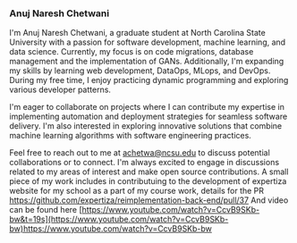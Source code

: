 ### Anuj Naresh Chetwani

I'm Anuj Naresh Chetwani, a graduate student at North Carolina State University with a passion for software development, machine learning, and data science. Currently, my focus is on code migrations, database management and the implementation of GANs. Additionally, I'm expanding my skills by learning web development, DataOps, MLops, and DevOps. During my free time, I enjoy practicing dynamic programming and exploring various developer patterns.

I'm eager to collaborate on projects where I can contribute my expertise in implementing automation and deployment strategies for seamless software delivery. I'm also interested in exploring innovative solutions that combine machine learning algorithms with software engineering practices.

Feel free to reach out to me at achetwa@ncsu.edu to discuss potential collaborations or to connect. I'm always excited to engage in discussions related to my areas of interest and make open source contributions. A small piece of my work includes in contributuing to the development of expertiza website for my school as a part of my course work, details for the PR https://github.com/expertiza/reimplementation-back-end/pull/37 And video can be found here [https://www.youtube.com/watch?v=CcvB9SKb-bw&t=19s](https://www.youtube.com/watch?v=CcvB9SKb-bw)https://www.youtube.com/watch?v=CcvB9SKb-bw

